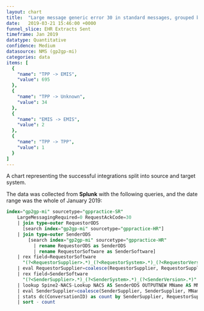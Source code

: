 ```yaml
---
layout: chart
title:  "Large message generic error 30 in standard messages, grouped by sending and receiving system type"
date:   2019-03-21 15:46:00 +0000
funnel_slice: EHR Extracts Sent
timeframe: Jan 2019
datatype: Quantitative
confidence: Medium
datasource: NMS (gp2gp-mi)
categories: data
items: [
  {
    "name": "TPP -> EMIS",
    "value": 695
  },
  {
    "name": "TPP -> Unknown",
    "value": 34
  },
  {
    "name": "EMIS -> EMIS",
    "value": 2
  },
  {
    "name": "TPP -> TPP",
    "value": 1
  }
]
---
```

A chart representing the successful integrations split into source and target system.

The data was collected from **Splunk** with the following queries, and the date range was the whole of January 2019:

```sql
index="gp2gp-mi" sourcetype="gppractice-SR"
    LargeMessagingRequired=0 RequestAckCode=30
    | join type=outer RequestorODS 
      [search index="gp2gp-mi" sourcetype="gppractice-HR"] 
    | join type=outer SenderODS 
        [search index="gp2gp-mi" sourcetype="gppractice-HR" 
          | rename RequestorODS as SenderODS 
          | rename RequestorSoftware as SenderSoftware]
    | rex field=RequestorSoftware 
      "(?<RequestorSupplier>.*)_(?<RequestorSystem>.*)_(?<RequestorVersion>.*)"
    | eval RequestorSupplier=coalesce(RequestorSupplier, RequestorSupplier, "unknown")
    | rex field=SenderSoftware 
      "(?<SenderSupplier>.*)_(?<SenderSystem>.*)_(?<SenderVersion>.*)"
    | lookup Spine2-NACS-Lookup NACS AS SenderODS OUTPUTNEW MName AS MName
    | eval SenderSupplier=coalesce(SenderSupplier, SenderSupplier, MName, MName, "unknown")
    | stats dc(ConversationID) as count by SenderSupplier, RequestorSupplier
    | sort - count
```
